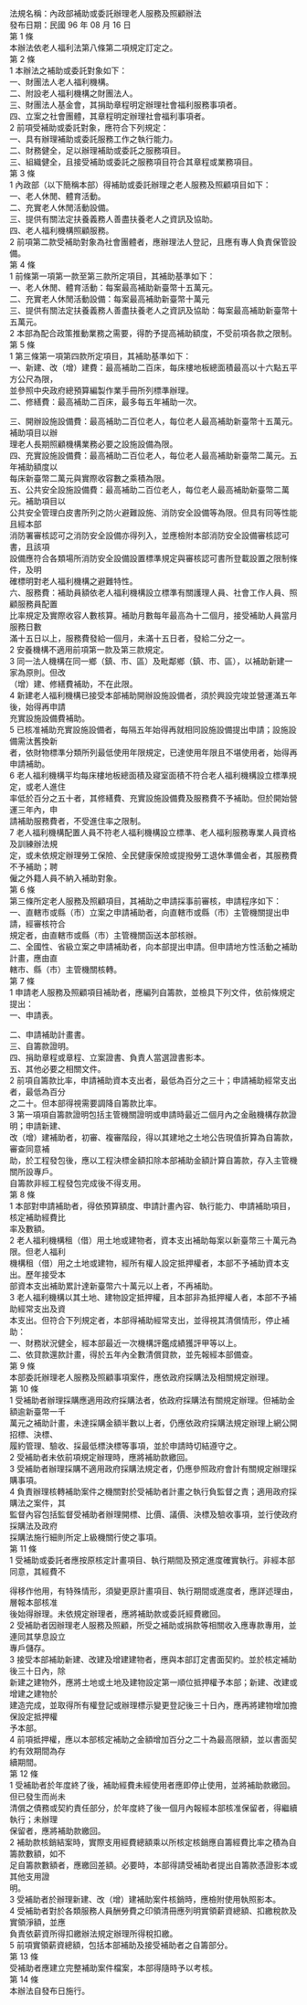 法規名稱：內政部補助或委託辦理老人服務及照顧辦法  
發布日期：民國 96 年 08 月 16 日  
第 1 條  
本辦法依老人福利法第八條第二項規定訂定之。  
第 2 條  
1 本辦法之補助或委託對象如下：  
一、財團法人老人福利機構。  
二、附設老人福利機構之財團法人。  
三、財團法人基金會，其捐助章程明定辦理社會福利服務事項者。  
四、立案之社會團體，其章程明定辦理社會福利事項者。  
2 前項受補助或委託對象，應符合下列規定：  
一、具有辦理補助或委託服務工作之執行能力。  
二、財務健全，足以辦理補助或委託之服務項目。  
三、組織健全，且接受補助或委託之服務項目符合其章程或業務項目。  
第 3 條  
1 內政部（以下簡稱本部）得補助或委託辦理之老人服務及照顧項目如下：  
一、老人休閒、體育活動。  
二、充實老人休閒活動設備。  
三、提供有關法定扶養義務人善盡扶養老人之資訊及協助。  
四、老人福利機構照顧服務。  
2 前項第二款受補助對象為社會團體者，應辦理法人登記，且應有專人負責保管設備。  
第 4 條  
1 前條第一項第一款至第三款所定項目，其補助基準如下：  
一、老人休閒、體育活動：每案最高補助新臺幣十五萬元。  
二、充實老人休閒活動設備：每案最高補助新臺幣十萬元  
三、提供有關法定扶養義務人善盡扶養老人之資訊及協助：每案最高補助新臺幣十五萬元。  
2 本部為配合政策推動業務之需要，得酌予提高補助額度，不受前項各款之限制。  
第 5 條  
1 第三條第一項第四款所定項目，其補助基準如下：  
一、新建、改（增）建費：最高補助二百床，每床樓地板總面積最高以十六點五平方公尺為限，  
並參照中央政府總預算編製作業手冊所列標準辦理。  
二、修繕費：最高補助二百床，最多每五年補助一次。  


三、開辦設施設備費：最高補助二百位老人，每位老人最高補助新臺幣十五萬元。補助項目以辦  
理老人長期照顧機構業務必要之設施設備為限。  
四、充實設施設備費：最高補助二百位老人，每位老人最高補助新臺幣二萬元。五年補助額度以  
每床新臺幣二萬元與實際收容數之乘積為限。  
五、公共安全設施設備費：最高補助二百位老人，每位老人最高補助新臺幣二萬元。補助項目以  
公共安全管理白皮書所列之防火避難設施、消防安全設備等為限。但具有同等性能且經本部  
消防署審核認可之消防安全設備亦得列入，並應檢附本部消防安全設備審核認可書，且該項  
設備應符合各類場所消防安全設備設置標準規定與審核認可書所登載設置之限制條件，及明  
確標明對老人福利機構之避難特性。  
六、服務費：補助員額依老人福利機構設立標準有關護理人員、社會工作人員、照顧服務員配置  
比率規定及實際收容人數核算。補助月數每年最高為十二個月，接受補助人員當月服務日數  
滿十五日以上，服務費發給一個月，未滿十五日者，發給二分之一。  
2 安養機構不適用前項第一款及第三款規定。  
3 同一法人機構在同一鄉（鎮、市、區）及毗鄰鄉（鎮、市、區），以補助新建一家為原則。但改  
（增）建、修繕費補助，不在此限。  
4 新建老人福利機構已接受本部補助開辦設施設備者，須於興設完竣並營運滿五年後，始得再申請  
充實設施設備費補助。  
5 已核准補助充實設施設備者，每隔五年始得再就相同設施設備提出申請；設施設備需汰舊換新  
者，依財物標準分類所列最低使用年限規定，已達使用年限且不堪使用者，始得再申請補助。  
6 老人福利機構平均每床樓地板總面積及寢室面積不符合老人福利機構設立標準規定，或老人進住  
率低於百分之五十者，其修繕費、充實設施設備費及服務費不予補助。但於開始營運三年內，申  
請補助服務費者，不受進住率之限制。  
7 老人福利機構配置人員不符老人福利機構設立標準、老人福利服務專業人員資格及訓練辦法規  
定，或未依規定辦理勞工保險、全民健康保險或提撥勞工退休準備金者，其服務費不予補助；聘  
僱之外籍人員不納入補助對象。  
第 6 條  
第三條所定老人服務及照顧項目，其補助之申請採事前審核，申請程序如下：  
一、直轄市或縣（市）立案之申請補助者，向直轄市或縣（市）主管機關提出申請，經審核符合  
規定者，由直轄市或縣（市）主管機關函送本部核辦。  
二、全國性、省級立案之申請補助者，向本部提出申請。但申請地方性活動之補助計畫，應由直  
轄市、縣（市）主管機關核轉。  
第 7 條  
1 申請老人服務及照顧項目補助者，應編列自籌款，並檢具下列文件，依前條規定提出：  
一、申請表。  


二、申請補助計畫書。  
三、自籌款證明。  
四、捐助章程或章程、立案證書、負責人當選證書影本。  
五、其他必要之相關文件。  
2 前項自籌款比率，申請補助資本支出者，最低為百分之三十；申請補助經常支出者，最低為百分  
之二十。但本部得視需要調降自籌款比率。  
3 第一項項自籌款證明包括主管機關證明或申請時最近二個月內之金融機構存款證明；申請新建、  
改（增）建補助者，初審、複審階段，得以其建地之土地公告現值折算為自籌款，審查同意補  
助，於工程發包後，應以工程決標金額扣除本部補助金額計算自籌款，存入主管機關所設專戶。  
自籌款非經工程發包完成後不得支用。  
第 8 條  
1 本部對申請補助者，得依預算額度、申請計畫內容、執行能力、申請補助項目，核定補助經費比  
率及數額。  
2 老人福利機構租（借）用土地或建物者，資本支出補助每案以新臺幣三十萬元為限。但老人福利  
機構租（借）用之土地或建物，經所有權人設定抵押權者，本部不予補助資本支出。歷年接受本  
部資本支出補助累計達新臺幣六十萬元以上者，不再補助。  
3 老人福利機構以其土地、建物設定抵押權，且本部非為抵押權人者，本部不予補助經常支出及資  
本支出。但符合下列規定者，本部得補助經常支出，並得視其清償情形，停止補助：  
一、財務狀況健全，經本部最近一次機構評鑑成績獲評甲等以上。  
二、依貸款還款計畫，得於五年內全數清償貸款，並先報經本部備查。  
第 9 條  
本部委託辦理老人服務及照顧事項案件，應依政府採購法及相關規定辦理。  
第 10 條  
1 受補助者辦理採購應適用政府採購法者，依政府採購法有關規定辦理。但補助金額逾新臺幣一千  
萬元之補助計畫，未達採購金額半數以上者，仍應依政府採購法規定辦理上網公開招標、決標、  
履約管理、驗收、採最低標決標等事項，並於申請時切結遵守之。  
2 受補助者未依前項規定辦理時，應將補助款繳回。  
3 受補助者辦理採購不適用政府採購法規定者，仍應參照政府會計有關規定辦理採購事項。  
4 負責辦理核轉補助案件之機關對於受補助者計畫之執行負監督之責；適用政府採購法之案件，其  
監督內容包括監督受補助者辦理開標、比價、議價、決標及驗收事項，並行使政府採購法及政府  
採購法施行細則所定上級機關行使之事項。  
第 11 條  
1 受補助或委託者應按原核定計畫項目、執行期間及預定進度確實執行。非經本部同意，其經費不  


得移作他用，有特殊情形，須變更原計畫項目、執行期間或進度者，應詳述理由，層報本部核准  
後始得辦理。未依規定辦理者，應將補助款或委託經費繳回。  
2 受補助者因辦理老人服務及照顧，所受之補助或捐款等相關收入應專款專用，並連同其孳息設立  
專戶儲存。  
3 接受本部補助新建、改建及增建建物者，應與本部訂定書面契約。並於核定補助後三十日內，除  
新建之建物外，應將土地或土地及建物設定第一順位抵押權予本部；新建、改建或增建之建物於  
建造完成，並取得所有權登記或辦理標示變更登記後三十日內，應再將建物增加擔保設定抵押權  
予本部。  
4 前項抵押權，應以本部核定補助之金額增加百分之二十為最高限額，並以書面契約有效期間為存  
續期間。  
第 12 條  
1 受補助者於年度終了後，補助經費未經使用者應即停止使用，並將補助款繳回。但已發生而尚未  
清償之債務或契約責任部分，於年度終了後一個月內報經本部核准保留者，得繼續執行；未辦理  
保留者，應將補助款繳回。  
2 補助款核銷結案時，實際支用經費總額乘以所核定核銷應自籌經費比率之積為自籌款數額，如不  
足自籌款數額者，應繳回差額。必要時，本部得請受補助者提出自籌款憑證影本或其他支用證  
明。  
3 受補助者於辦理新建、改（增）建補助案件核銷時，應檢附使用執照影本。  
4 受補助者對於各類服務人員酬勞費之印領清冊應列明實領薪資總額、扣繳稅款及實領淨額，並應  
負責依薪資所得扣繳辦法規定辦理所得稅扣繳。  
5 前項實領薪資總額，包括本部補助及接受補助者之自籌部分。  
第 13 條  
受補助者應建立完整補助案件檔案，本部得隨時予以考核。  
第 14 條  
本辦法自發布日施行。  


